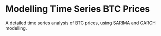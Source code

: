 # Modelling Time Series BTC Prices 
A detailed time series analysis of BTC prices, using SARIMA and GARCH modelling.
